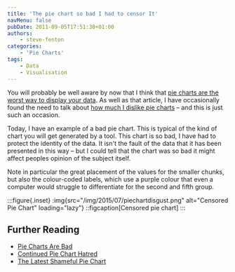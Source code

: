 ```yaml
---
title: 'The pie chart so bad I had to censor It'
navMenu: false
pubDate: 2011-09-05T17:51:30+01:00
authors:
    - steve-fenton
categories:
    - 'Pie Charts'
tags:
    - Data
    - Visualisation
---
```


You will probably be well aware by now that I think that [pie charts are the worst way to display your data](/blog/2009/04/pie-charts-are-bad/). As well as that article, I have occasionally found the need to talk about [how much I dislike pie charts](/blog/2010/12/continued-pie-chart-hatred/) – and this is just such an occasion.

Today, I have an example of a bad pie chart. This is typical of the kind of chart you will get generated by a tool. This chart is so bad, I have had to protect the identity of the data. It isn't the fault of the data that it has been presented in this way – but I could tell that the chart was so bad it might affect peoples opinion of the subject itself.

Note in particular the great placement of the values for the smaller chunks, but also the colour-coded labels, which use a purple colour that even a computer would struggle to differentiate for the second and fifth group.

:::figure{.inset}
:img{src="/img/2015/07/piechartdisgust.png" alt="Censored Pie Chart" loading="lazy"}
::figcaption[Censored pie chart]
:::

## Further Reading

- [Pie Charts Are Bad](/blog/2009/04/pie-charts-are-bad/)
- [Continued Pie Chart Hatred](/blog/2010/12/continued-pie-chart-hatred/)
- [The Latest Shameful Pie Chart](/blog/2011/09/the-latest-shameful-pie-chart/)
